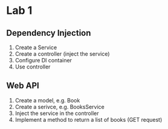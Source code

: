 # Lab 1

## Dependency Injection

1. Create a Service
2. Create a controller (inject the service)
3. Configure DI container
4. Use controller

## Web API

1. Create a model, e.g. Book
1. Create a serivce, e.g. BooksService
1. Inject the service in the controller
1. Implement a method to return a list of books (GET request)